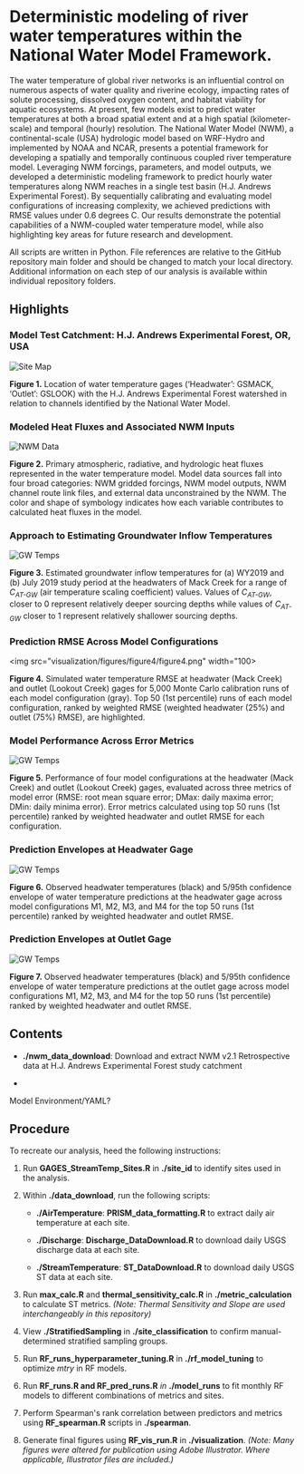 # Deterministic modeling of river water temperatures within the National Water Model Framework.

The water temperature of global river networks is an influential control on numerous aspects of water quality and riverine ecology, impacting rates of solute processing, dissolved oxygen content, and habitat viability for aquatic ecosystems. At present, few models exist to predict water temperatures at both a broad spatial extent and at a high spatial (kilometer-scale) and temporal (hourly) resolution. The National Water Model (NWM), a continental-scale (USA) hydrologic model based on WRF-Hydro and implemented by NOAA and NCAR, presents a potential framework for developing a spatially and temporally continuous coupled river temperature model. Leveraging NWM forcings, parameters, and model outputs, we developed a deterministic modeling framework to predict hourly water temperatures along NWM reaches in a single test basin (H.J. Andrews Experimental Forest). By sequentially calibrating and evaluating model configurations of increasing complexity, we achieved predictions with RMSE values under 0.6 degrees C. Our results demonstrate the potential capabilities of a NWM-coupled water temperature model, while also highlighting key areas for future research and development.

All scripts are written in Python. File references are relative to the GitHub repository main folder and should be changed to match your local directory. Additional information on each step of our analysis is available within individual repository folders.

## Highlights

### Model Test Catchment: H.J. Andrews Experimental Forest, OR, USA

![Site Map](visualization/figures/figure1/figure1.png)

**Figure 1.** Location of water temperature gages (‘Headwater’: GSMACK, ‘Outlet’: GSLOOK) with the H.J. Andrews Experimental Forest watershed in relation to channels identified by the National Water Model.



### Modeled Heat Fluxes and Associated NWM Inputs

![NWM Data](visualization/figures/figure2/figure2.png)

**Figure 2.** Primary atmospheric, radiative, and hydrologic heat fluxes represented in the water temperature model. Model data sources fall into four broad categories: NWM gridded forcings, NWM model outputs, NWM channel route link files, and external data unconstrained by the NWM. The color and shape of symbology indicates how each variable contributes to calculated heat fluxes in the model.
 
 
 
### Approach to Estimating Groundwater Inflow Temperatures

![GW Temps](visualization/figures/figure3/figure3.png)

**Figure 3.** Estimated groundwater inflow temperatures for (a) WY2019 and (b) July 2019 study period at the headwaters of Mack Creek for a range of *C<sub>AT-GW<sub>* (air temperature scaling coefficient) values. Values of *C<sub>AT-GW<sub>*, closer to 0 represent relatively deeper sourcing depths while values of *C<sub>AT-GW<sub>* closer to 1 represent relatively shallower sourcing depths.
 
 
 
### Prediction RMSE Across Model Configurations

<img src="visualization/figures/figure4/figure4.png" width="100>

**Figure 4.** Simulated water temperature RMSE at headwater (Mack Creek) and outlet (Lookout Creek) gages for 5,000 Monte Carlo calibration runs of each model configuration (gray). Top 50 (1st percentile) runs of each model configuration, ranked by weighted RMSE (weighted headwater (25%) and outlet (75%) RMSE), are highlighted.



### Model Performance Across Error Metrics

![GW Temps](visualization/figures/figure5/figure5.png)

**Figure 5.** Performance of four model configurations at the headwater (Mack Creek) and outlet (Lookout Creek) gages, evaluated across three metrics of model error (RMSE: root mean square error; DMax: daily maxima error; DMin: daily minima error). Error metrics calculated using top 50 runs (1st percentile) ranked by weighted headwater and outlet RMSE for each configuration.



### Prediction Envelopes at Headwater Gage

![GW Temps](visualization/figures/figure6/figure6.png)

**Figure 6.** Observed headwater temperatures (black) and 5/95th confidence envelope of water temperature predictions at the headwater gage across model configurations M1, M2, M3, and M4 for the top 50 runs (1st percentile) ranked by weighted headwater and outlet RMSE.



### Prediction Envelopes at Outlet Gage

![GW Temps](visualization/figures/figure7/figure7.png)

**Figure 7.** Observed headwater temperatures (black) and 5/95th confidence envelope of water temperature predictions at the outlet gage across model configurations M1, M2, M3, and M4 for the top 50 runs (1st percentile) ranked by weighted headwater and outlet RMSE.


## Contents

-   **./nwm_data_download**: Download and extract NWM v2.1 Retrospective data at H.J. Andrews Experimental Forest study catchment


-

Model Environment/YAML?

## Procedure



To recreate our analysis, heed the following instructions:

1.  Run **GAGES_StreamTemp_Sites.R** in **./site_id** to identify sites used in the analysis.

2.  Within **./data_download**, run the following scripts:

    -   **./AirTemperature**: **PRISM_data_formatting.R** to extract daily air temperature at each site.

    -   **./Discharge**: **Discharge_DataDownload.R** to download daily USGS discharge data at each site.

    -   **./StreamTemperature**: **ST_DataDownload.R** to download daily USGS ST data at each site.

3.  Run **max_calc.R** and **thermal_sensitivity_calc.R** in **./metric_calculation** to calculate ST metrics. *(Note: Thermal Sensitivity and Slope are used interchangeably in this repository)*

4.  View **./StratifiedSampling** in **./site_classification** to confirm manual-determined stratified sampling groups.

5.  Run **RF_runs_hyperparameter_tuning.R** in **./rf_model_tuning** to optimize *mtry* in RF models.

6.  Run **RF_runs.R and RF_pred_runs.R** *in* **./model_runs** to fit monthly RF models to different combinations of metrics and sites.

7.  Perform Spearman's rank correlation between predictors and metrics using **RF_spearman.R** scripts in **./spearman**.

8.  Generate final figures using **RF_vis_run.R** in **./visualization**. *(Note: Many figures were altered for publication using Adobe Illustrator. Where applicable, Illustrator files are included.)*
